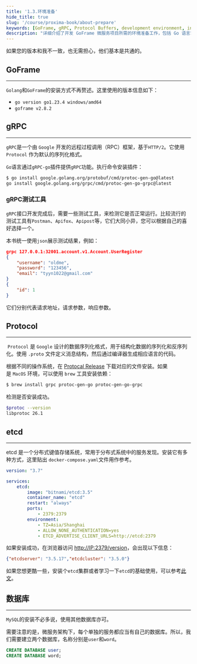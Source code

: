 ```yaml
---
title: '1.3.环境准备'
hide_title: true
slug: '/course/proxima-book/about-prepare'
keywords: [GoFrame, gRPC, Protocol Buffers, development environment, installation guide, etcd, microservices tools, Go installation]
description: "详细介绍了开发 GoFrame 微服务项目所需的环境准备工作，包括 Go 语言环境配置、GoFrame 框架安装、gRPC 工具链配置以及相关依赖组件的安装说明。"
---
```


如果您的版本和我不一致，也无需担心，他们基本是共通的。

## GoFrame
---
`Golang`和`GoFrame`的安装方式不再赘述。这里使用的版本信息如下：
- `go version go1.23.4 windows/amd64`
- `goframe v2.8.2`

## gRPC
---
`gRPC`是一个由 `Google` 开发的远程过程调用（RPC）框架，基于`HTTP/2`。它使用 `Protocol` 作为默认的序列化格式。

`Go`语言通过`gRPC-go`插件提供`gRPC`功能。执行命令安装插件：
```bash
$ go install google.golang.org/protobuf/cmd/protoc-gen-go@latest
go install google.golang.org/grpc/cmd/protoc-gen-go-grpc@latest
```

### gRPC测试工具
`gRPC`接口开发完成后，需要一些测试工具，来检测它是否正常运行。比较流行的测试工具有`Postman`、`Apifox`、`Apipost`等，它们大同小异，您可以根据自己的喜好选择一个。

本书统一使用`json`展示测试结果，例如：
```json
grpc 127.0.0.1:32001.account.v1.Account.UserRegister
{
    "username": "oldme",
    "password": "123456",
    "email": "tyyn1022@gmail.com"
}
{
    "id": 1
}
```

它们分别代表请求地址，请求参数，响应参数。

## Protocol
---
 `Protocol` 是 `Google` 设计的数据序列化格式，用于结构化数据的序列化和反序列化。使用 `.proto` 文件定义消息结构，然后通过编译器生成相应语言的代码。

根据不同的操作系统，在 [Protocal Release](https://github.com/protocolbuffers/protobuf/releases) 下载对应的文件安装。如果是 `MacOS` 环境，可以使用 `brew` 工具安装依赖：

```bash
$ brew install grpc protoc-gen-go protoc-gen-go-grpc
```

检测是否安装成功。
```bash
$protoc --version
libprotoc 26.1
```

## etcd
---
etcd 是一个分布式键值存储系统，常用于分布式系统中的服务发现。安装它有多种方式，这里贴出
`docker-compose.yaml`文件用作参考。

```yaml
version: "3.7"

services:
    etcd:
        image: "bitnami/etcd:3.5"
        container_name: "etcd"
        restart: "always"
        ports:
            - 2379:2379
        environment:
            - TZ=Asia/Shanghai
            - ALLOW_NONE_AUTHENTICATION=yes
            - ETCD_ADVERTISE_CLIENT_URLS=http://etcd:2379
```

如果安装成功，在浏览器访问 [http://IP:2379/version](http://IP:2379/version)，会出现以下信息：
```json
{"etcdserver": "3.5.17","etcdcluster": "3.5.0"}
```

如果您想更酷一些，安装个`etcd`集群或者学习一下`etcd`的基础使用，可以参考[此文](https://oldme.net/article/32)。

## 数据库
--- 
`MySQL`的安装不必多说，使用其他数据库亦可。

需要注意的是，微服务架构下，每个单独的服务都应当有自己的数据库。所以，我们需要建立两个数据库，名称分别是`user`和`word`。

```sql
CREATE DATABASE user;
CREATE DATABASE word;